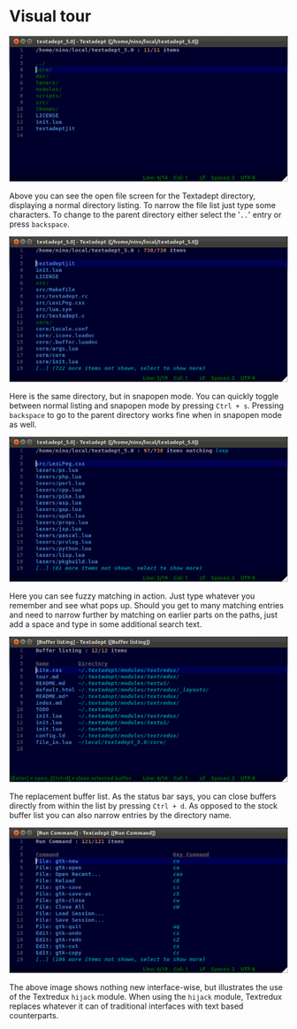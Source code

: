 # Visual tour

![Open file](images/fs_listing.png)

Above you can see the open file screen for the Textadept directory, displaying a
normal directory listing. To narrow the file list just type some characters.
To change to the parent directory either select the '`..`' entry or press
`backspace`.

![Snapopen file](images/fs_snapopen.png)

Here is the same directory, but in snapopen mode. You can quickly toggle between
normal listing and snapopen mode by pressing `Ctrl + s`. Pressing `backspace` to
go to the parent directory works fine when in snapopen mode as well.

![Fuzzy matching](images/fs_fuzzy_matching.png)

Here you can see fuzzy matching in action. Just type whatever you remember and
see what pops up. Should you get to many matching entries and need to narrow
further by matching on earlier parts on the paths, just add a space and type
in some additional search text.

![Buffer list](images/buffer_list.png)

The replacement buffer list. As the status bar says, you can close buffers
directly from within the list by pressing `Ctrl + d`. As opposed to the stock
buffer list you can also narrow entries by the directory name.

![Run command](images/run_command.png)

The above image shows nothing new interface-wise, but illustrates the use of
the Textredux `hijack` module. When using the `hijack` module, Textredux
replaces whatever it can of traditional interfaces with text based counterparts.
